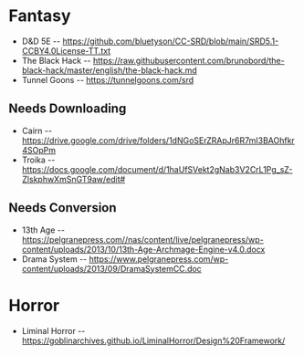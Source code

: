 # Fantasy

* D&D 5E -- https://github.com/bluetyson/CC-SRD/blob/main/SRD5.1-CCBY4.0License-TT.txt
* The Black Hack -- https://raw.githubusercontent.com/brunobord/the-black-hack/master/english/the-black-hack.md
* Tunnel Goons -- https://tunnelgoons.com/srd

## Needs Downloading
* Cairn -- https://drive.google.com/drive/folders/1dNGoSErZRApJr6R7mI3BAOhfkr4SOpPm
* Troika -- https://docs.google.com/document/d/1haUfSVekt2gNab3V2CrL1Pg_sZ-ZlskphwXmSnGT9aw/edit#

## Needs Conversion
* 13th Age -- https://pelgranepress.com//nas/content/live/pelgranepress/wp-content/uploads/2013/10/13th-Age-Archmage-Engine-v4.0.docx
* Drama System -- https://www.pelgranepress.com/wp-content/uploads/2013/09/DramaSystemCC.doc

# Horror
* Liminal Horror -- https://goblinarchives.github.io/LiminalHorror/Design%20Framework/
